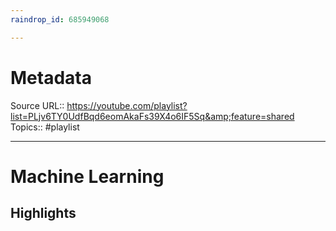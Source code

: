 ```yaml
---
raindrop_id: 685949068

---
```


# Metadata
Source URL:: https://youtube.com/playlist?list=PLjv6TY0UdfBqd6eomAkaFs39X4o6IF5Sq&amp;feature=shared
Topics:: #playlist

---
# Machine Learning



## Highlights
